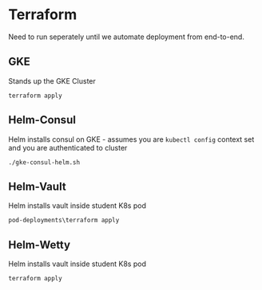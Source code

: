 # Terraform 

Need to run seperately until we automate deployment from end-to-end.

## GKE

Stands up the GKE Cluster

```terraform apply```

## Helm-Consul

Helm installs consul on GKE - assumes you are `kubectl config` context set and you are authenticated to cluster

```./gke-consul-helm.sh```

## Helm-Vault

Helm installs vault inside student K8s pod

```pod-deployments\terraform apply```

## Helm-Wetty


Helm installs vault inside student K8s pod

```terraform apply```


